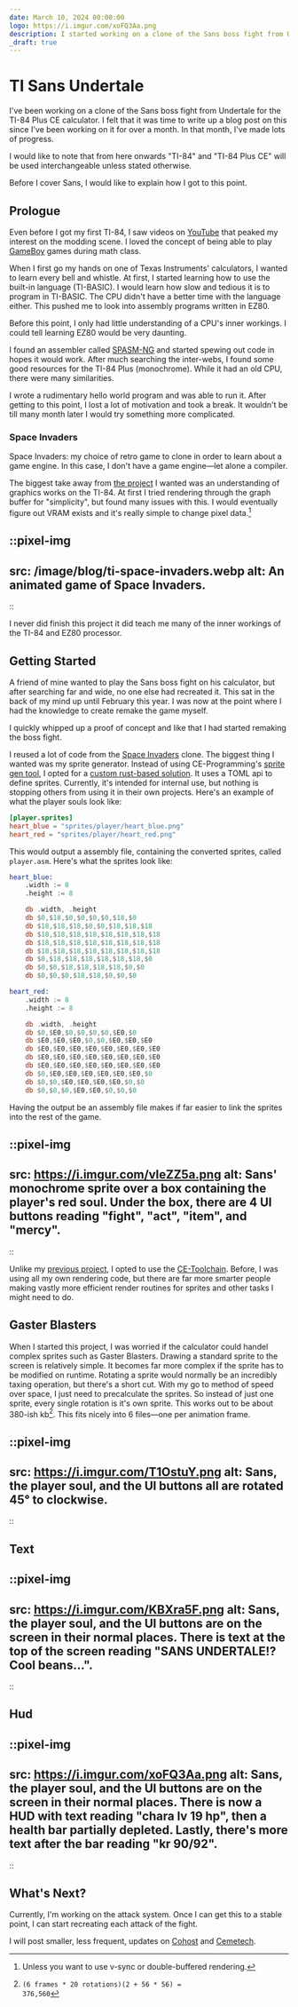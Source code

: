 ```yaml
---
date: March 10, 2024 00:00:00
logo: https://i.imgur.com/xoFQ3Aa.png
description: I started working on a clone of the Sans boss fight from Undertale.
_draft: true
---
```


# TI Sans Undertale

I've been working on a clone of the Sans boss fight from Undertale for the TI-84 Plus CE calculator. I felt that it was time to write up a blog post on this since I've been working on it for over a month. In that month, I've made lots of progress.

I would like to note that from here onwards "TI-84" and "TI-84 Plus CE" will be used interchangeable unless stated otherwise.

Before I cover Sans, I would like to explain how I got to this point.

## Prologue

Even before I got my first TI-84, I saw videos on [YouTube](https://youtu.be/ZvPb9plO6dY) that peaked my interest on the modding scene. I loved the concept of being able to play [GameBoy](https://github.com/calc84maniac/tiboyce) games during math class.

When I first go my hands on one of Texas Instruments' calculators, I wanted to learn every bell and whistle. At first, I started learning how to use the built-in language (TI-BASIC). I would learn how slow and tedious it is to program in TI-BASIC. The CPU didn't have a better time with the language either. This pushed me to look into assembly programs written in EZ80.

Before this point, I only had little understanding of a CPU's inner workings. I could tell learning EZ80 would be very daunting.

I found an assembler called [SPASM-NG](https://github.com/alberthdev/spasm-ng) and started spewing out code in hopes it would work. After much searching the inter-webs, I found some good resources for the TI-84 Plus (monochrome). While it had an old CPU, there were many similarities.

I wrote a rudimentary hello world program and was able to run it. After getting to this point, I lost a lot of motivation and took a break. It wouldn't be till many month later I would try something more complicated.

### Space Invaders

Space Invaders: my choice of retro game to clone in order to learn about a game engine. In this case, I don't have a game engine&mdash;let alone a compiler.

The biggest take away from [the project](https://github.thepinkhacker.com/ti-space-invaders) I wanted was an understanding of graphics works on the TI-84. At first I tried rendering through the graph buffer for "simplicity", but found many issues with this. I would eventually figure out VRAM exists and it's really simple to change pixel data.[^1]

::pixel-img
---
src: /image/blog/ti-space-invaders.webp
alt: An animated game of Space Invaders.
---
::

I never did finish this project it did teach me many of the inner workings of the TI-84 and EZ80 processor.

## Getting Started

A friend of mine wanted to play the Sans boss fight on his calculator, but after searching far and wide, no one else had recreated it. This sat in the back of my mind up until February this year. I was now at the point where I had the knowledge to create remake the game myself.

I quickly whipped up a proof of concept and like that I had started remaking the boss fight.

I reused a lot of code from the [Space Invaders](#space-invaders) clone. The biggest thing I wanted was my sprite generator. Instead of using CE-Programming's [sprite gen tool](https://github.com/mateoconlechuga/convimg), I opted for a [custom rust-based solution](https://github.thepinkhacker.com/ti-sans-undertale/tree/main/asset-builder). It uses a TOML api to define sprites. Currently, it's intended for internal use, but nothing is stopping others from using it in their own projects. Here's an example of what the player souls look like:

```toml
[player.sprites]
heart_blue = "sprites/player/heart_blue.png"
heart_red = "sprites/player/heart_red.png"
```

This would output a assembly file, containing the converted sprites, called `player.asm`. Here's what the sprites look like:

```asm
heart_blue:
    .width := 8
    .height := 8

    db .width, .height
    db $0,$18,$0,$0,$0,$0,$18,$0
    db $18,$18,$18,$0,$0,$18,$18,$18
    db $18,$18,$18,$18,$18,$18,$18,$18
    db $18,$18,$18,$18,$18,$18,$18,$18
    db $18,$18,$18,$18,$18,$18,$18,$18
    db $0,$18,$18,$18,$18,$18,$18,$0
    db $0,$0,$18,$18,$18,$18,$0,$0
    db $0,$0,$0,$18,$18,$0,$0,$0

heart_red:
    .width := 8
    .height := 8

    db .width, .height
    db $0,$E0,$0,$0,$0,$0,$E0,$0
    db $E0,$E0,$E0,$0,$0,$E0,$E0,$E0
    db $E0,$E0,$E0,$E0,$E0,$E0,$E0,$E0
    db $E0,$E0,$E0,$E0,$E0,$E0,$E0,$E0
    db $E0,$E0,$E0,$E0,$E0,$E0,$E0,$E0
    db $0,$E0,$E0,$E0,$E0,$E0,$E0,$0
    db $0,$0,$E0,$E0,$E0,$E0,$0,$0
    db $0,$0,$0,$E0,$E0,$0,$0,$0
```

Having the output be an assembly file makes if far easier to link the sprites into the rest of the game.

::pixel-img
---
src: https://i.imgur.com/vIeZZ5a.png
alt: Sans' monochrome sprite over a box containing the player's red soul. Under the box, there are 4 UI buttons reading "fight", "act", "item", and "mercy".
---
::

Unlike my [previous project](#space-invaders), I opted to use the [CE-Toolchain](https://github.com/CE-Programming/toolchain). Before, I was using all my own rendering code, but there are far more smarter people making vastly more efficient render routines for sprites and other tasks I might need to do.

## Gaster Blasters

When I started this project, I was worried if the calculator could handel complex sprites such as Gaster Blasters. Drawing a standard sprite to the screen is relatively simple. It becomes far more complex if the sprite has to be modified on runtime. Rotating a sprite would normally be an incredibly taxing operation, but there's a short cut. With my go to method of speed over space, I just need to precalculate the sprites. So instead of just one sprite, every single rotation is it's own sprite. This works out to be about 380-ish kb[^2]. This fits nicely into 6 files&mdash;one per animation frame.

::pixel-img
---
src: https://i.imgur.com/T1OstuY.png
alt: Sans, the player soul, and the UI buttons all are rotated 45° to clockwise.
---
::

## Text

::pixel-img
---
src: https://i.imgur.com/KBXra5F.png
alt: Sans, the player soul, and the UI buttons are on the screen in their normal places. There is text at the top of the screen reading "SANS UNDERTALE!? Cool beans…".
---
::

## Hud

::pixel-img
---
src: https://i.imgur.com/xoFQ3Aa.png
alt: Sans, the player soul, and the UI buttons are on the screen in their normal places. There is now a HUD with text reading "chara lv 19 hp", then a health bar partially depleted. Lastly, there's more text after the bar reading "kr 90/92".
---
::

## What's Next?

Currently, I'm working on the attack system. Once I can get this to a stable point, I can start recreating each attack of the fight.

I will post smaller, less frequent, updates on [Cohost](https://cohost.org/the-pink-hacker) and [Cemetech](https://www.cemetech.net/forum/viewtopic.php?t=19491).

[^1]: Unless you want to use v-sync or double-buffered rendering.

[^2]: <code>(6 frames \* 20 rotations)(2 + 56 \* 56) = 376,560</code>
